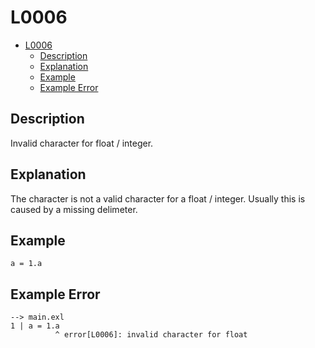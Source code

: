# L0006

- [L0006](#l0006)
  - [Description](#description)
  - [Explanation](#explanation)
  - [Example](#example)
  - [Example Error](#example-error)

## Description

Invalid character for float / integer.

## Explanation

The character is not a valid character for a float / integer. Usually this is caused by a missing delimeter.

## Example

```
a = 1.a
```

## Example Error

```
--> main.exl
1 | a = 1.a
          ^ error[L0006]: invalid character for float
```
